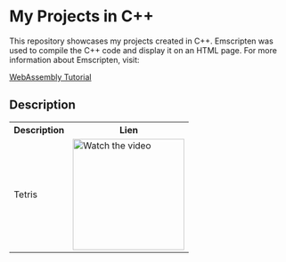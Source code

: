 <h1>My Projects in C++</h1>
This repository showcases my projects created in C++.
Emscripten was used to compile the C++ code and display it on an HTML page. For more information about Emscripten, visit:

<a href="https://www.youtube.com/watch?v=_8T9T6MQ1fU&list=PLysLvOneEETPM_YbEyZcJ35_3pSdrj33O">WebAssembly Tutorial</a>

<h2>Description</h2>

  <table align="center">
  <tr>
    <th>Description</th>
    <th>Lien</th>
  </tr>
  <tr>
    <td>Tetris</td>
    <td>
  <a href="https://youtube.com/shorts/aRP1G-U_qw8?feature=share">
    <img src="https://upload.wikimedia.org/wikipedia/commons/thumb/9/9c/Typical_Tetris_Game.svg/1200px-Typical_Tetris_Game.svg.png" alt="Watch the video" width="200">
  </a>
</td>
  </tr>
